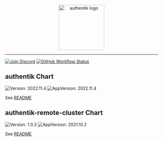 <p align="center">
    <img src="https://goauthentik.io/img/icon_top_brand_colour.svg" height="150" alt="authentik logo">
</p>

---

[![Join Discord](https://img.shields.io/discord/809154715984199690?label=Discord&style=for-the-badge)](https://goauthentik.io/discord)
[![GitHub Workflow Status](https://img.shields.io/github/workflow/status/goauthentik/helm/lint-test.yml?branch=main&label=ci&style=for-the-badge)](https://github.com/goauthentik/helm/actions/workflows/lint-test.yaml)

## authentik Chart

![Version: 2022.11.4](https://img.shields.io/badge/Version-2022.11.4-informational?style=for-the-badge)
![AppVersion: 2022.11.4](https://img.shields.io/badge/AppVersion-2022.11.4-informational?style=for-the-badge)

See [README](./charts/authentik/README.md)

## authentik-remote-cluster Chart

![Version: 1.0.3](https://img.shields.io/badge/Version-1.0.3-informational?style=for-the-badge)
![AppVersion: 2021.10.2](https://img.shields.io/badge/AppVersion-2021.10.2-informational?style=for-the-badge)

See [README](./charts/authentik-remote-cluster/README.md)
